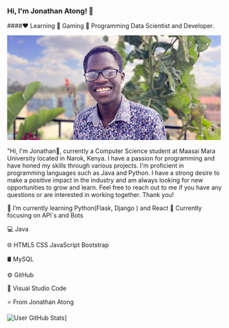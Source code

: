 
### Hi, I'm Jonathan Atong! 👋
####❤️ Learning	💛 Gaming	💙 Programming
Data Scientist and Developer.

![ Aspiring Software Developer.](https://github.com/atongjonathan/atongjonathan/blob/main/Screenshot%202023-02-13%20141754.png)

"Hi, I'm Jonathan👋, currently a Computer Science student at Maasai Mara University located in Narok, Kenya. I have a passion for programming and have honed my skills through various projects. I'm proficient in programming languages such as Java and Python. I have a strong desire to make a positive impact in the industry and am always looking for new opportunities to grow and learn. Feel free to reach out to me if you have any questions or are interested in working together. Thank you!


🔭 I’m currently learning Python(Flask, Django ) and React
🌱 Currently focusing on API`s and Bots

💻  Java

🌐   HTML5 CSS JavaScript Bootstrap

🛢   MySQL

⚙️   GitHub

🔧   Visual Studio Code

⭐️ From Jonathan Atong

![User GitHub Stats](https://github-readme-stats.vercel.app/api?username=atongjonathan)]

